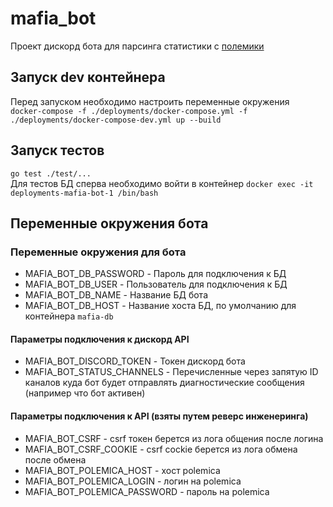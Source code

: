# mafia_bot

Проект дискорд бота для парсинга статистики с [полемики](https://polemicagame.com/)

## Запуск dev контейнера

Перед запуском необходимо настроить переменные окружения\
`docker-compose -f ./deployments/docker-compose.yml -f ./deployments/docker-compose-dev.yml up --build`

## Запуск тестов

`go test ./test/...`\
Для тестов БД сперва необходимо войти в контейнер
`docker exec -it deployments-mafia-bot-1 /bin/bash`

## Переменные окружения бота

### Переменные окружения для бота

- MAFIA_BOT_DB_PASSWORD - Пароль для подключения к БД
- MAFIA_BOT_DB_USER - Пользователь для подключения к БД
- MAFIA_BOT_DB_NAME - Название БД бота
- MAFIA_BOT_DB_HOST - Название хоста БД, по умолчанию для контейнера `mafia-db`

#### Параметры подключения к дискорд API

- MAFIA_BOT_DISCORD_TOKEN - Токен дискорд бота
- MAFIA_BOT_STATUS_CHANNELS - Перечисленные через запятую ID каналов куда бот будет отправлять диагностические
  сообщения (например что бот активен)

#### Параметры подключения к API (взяты путем реверс инженеринга)

- MAFIA_BOT_CSRF - csrf токен берется из лога общения после логина
- MAFIA_BOT_CSRF_COOKIE - csrf cockie берется из лога обмена после обмена
- MAFIA_BOT_POLEMICA_HOST - хост polemica
- MAFIA_BOT_POLEMICA_LOGIN - логин на polemica
- MAFIA_BOT_POLEMICA_PASSWORD - пароль на polemica
